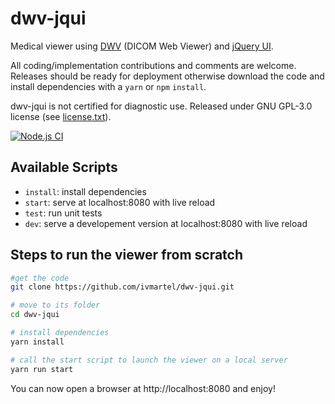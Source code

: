 # dwv-jqui

Medical viewer using [DWV](https://github.com/ivmartel/dwv) (DICOM Web Viewer) and [jQuery UI](http://jqueryui.com/).

All coding/implementation contributions and comments are welcome. Releases should be ready for deployment otherwise download the code and install dependencies with a `yarn` or `npm` `install`.

dwv-jqui is not certified for diagnostic use. Released under GNU GPL-3.0 license (see [license.txt](license.txt)).

[![Node.js CI](https://github.com/ivmartel/dwv-jqui/actions/workflows/nodejs-ci.yml/badge.svg)](https://github.com/ivmartel/dwv-jqui/actions/workflows/nodejs-ci.yml)

## Available Scripts

 - `install`: install dependencies
 - `start`: serve at localhost:8080 with live reload
 - `test`: run unit tests
 - `dev`: serve a developement version at localhost:8080 with live reload

## Steps to run the viewer from scratch

```sh
#get the code
git clone https://github.com/ivmartel/dwv-jqui.git

# move to its folder
cd dwv-jqui

# install dependencies
yarn install

# call the start script to launch the viewer on a local server
yarn run start
```

You can now open a browser at http://localhost:8080 and enjoy!
